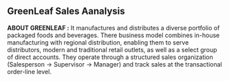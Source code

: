 ## GreenLeaf Sales Aanalysis 

**ABOUT GREENLEAF :** It manufactures and distributes a diverse portfolio of packaged foods and beverages. There business model combines in-house manufacturing with regional distribution, enabling them to serve distributors, modern and traditional retail outlets, as well as a select group of direct accounts. They operate through a structured sales organization (Salesperson → Supervisor → Manager) and track sales at the transactional order-line level.
